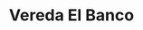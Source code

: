 ---
title: Vereda El Banco
nombre_comunidad: Vereda El Banco
municipio: Anorí
departamento: Antioquia
descripcion: >-
  Vereda con una JAC activa y presencia de varios liderazgos juveniles. En su
  mayoría, la vereda está compuesta por personas de la misma familia, Sus
  actividades económicas están basada en el café, y la minería sobre el río
  anorí. 
num_personas: 0
num_familias: 45
min_distancia_casco_urbano: 60
km_distancia_casco_urbano: 20
vias_acceso: >-
  Se puede acceder mediante carretera destapada, por lo que se aconseja llegar
  en 4*4 ya que el estado de la vía es regular y hay riesgos de derrumbe
infraestructura_comunitaria: Instituciones educativas (IE),Sede de COREDÍ,Espacios deportivos
notas_infraestructura_comunitaria:
  - Cancha en estado regular
  - ''
liderazgo_comunidad:
  - >-
    Hay una JAC activa (60 personas), conformada por comites de salud, deporte y
    trabajo
  - >-

    Presencia de liderazgos juveniles acompañados por COREDI (Corporación
    Educativa para el Desarrollo Integral)

    Se acostumbra la juntanza comunitaria
inclusion_diversidad_genero: |-
  No hay asociación de mujeres
  Hay un liderazgo muy significativo de los jóvenes en la vereda
comentarios_conectividad: >-
  Mala señal solo funciona con antena

  La JAC gestionó un proyecto con la gobernación de Antioquia que ya fue
  aprobado para un Aula digital 
punto_SOLE: Aula Digital
comentarios_punto_SOLE:
  - Aula Digital en COREDI
  - ''
ppales_actividades_economicas_vocacion_productiva:
  - Agricultura
  - Ganadería
  - Minería
  - Avicultura
  - Piscicultura
comentarios_ppales_actividades_economicas_vocacion_productiva:
  - Agricultura (yuca
  - ' plátano'
  - ' maíz'
  - ' fríjol'
  - |2-
     café y huertos caseros)
    Minería (río Anorí)
    Avicultura (Pollos de engorde y gallinas ponedoras)
    Piscicultura (tres estanques en mal estado)
comunidad_sostenible_uso_suelo: null
comunidades_focalizadas_educacion_infraestructura_educativa:
  - Insitución Educativa para básica primaria
  - Sede de COREDÍ
comunidades_focalizadas_practicas_organizativas:
  - Asambleas comunitarias
  - Espacios de esparcimiento
conectividad_minima: Regular
iniciativas_priorizadas:
  - Café
riesgo: Medio
otros_programas_USAID:
  - 'No'
actividades_ocio:
  - Fútbol
medios_comunicacion_narrativas_locales:
  - Anorí Stereo
  - Aspanor TV
  - Tele Antioquia
num_visitas_realizadas: 4
num_diagnosticos_rurales_participativos_realizados: 1
notas_infraestructura_salud_atencion_psicosocial: null
num_visitas_predio: 16
url: /comunidad-focaliza/vereda-el-banco
layout: comunidad

---